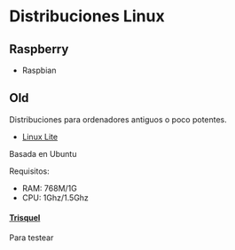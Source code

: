 # Distribuciones Linux

## Raspberry

- Raspbian

## Old

Distribuciones para ordenadores antiguos o poco potentes.

- [Linux Lite](https://www.linuxliteos.com)

Basada en Ubuntu

Requisitos:

- RAM: 768M/1G
- CPU: 1Ghz/1.5Ghz

#### [Trisquel](https://trisquel.info/en)

Para testear
